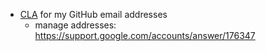   * [CLA](https://cla.developers.google.com/clas) for my GitHub email addresses
    * manage addresses: https://support.google.com/accounts/answer/176347